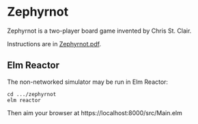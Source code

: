 # Zephyrnot

Zephyrnot is a two-player board game invented by Chris St. Clair.

Instructions are in [Zephyrnot.pdf](site/Zephyrnot.pdf).

## Elm Reactor

The non-networked simulator may be run in Elm Reactor:

```
cd .../zephyrnot
elm reactor
```

Then aim your browser at https://localhost:8000/src/Main.elm

